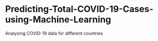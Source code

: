 # Predicting-Total-COVID-19-Cases-using-Machine-Learning
Analyzing COVID-19 data for different countries
